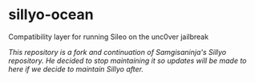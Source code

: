 # sillyo-ocean
Compatibility layer for running Sileo on the unc0ver jailbreak

*This repository is a fork and continuation of Samgisaninja's Sillyo repository. He decided to stop maintaining it so updates will be made to here if we decide to maintain Sillyo after.*

